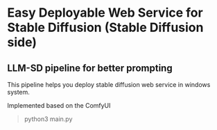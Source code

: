 Easy Deployable Web Service for Stable Diffusion (Stable Diffusion side)
=======
LLM-SD pipeline for better prompting
-----------

This pipeline helps you deploy stable diffusion web service in windows system.

Implemented based on the ComfyUI

> python3 main.py
